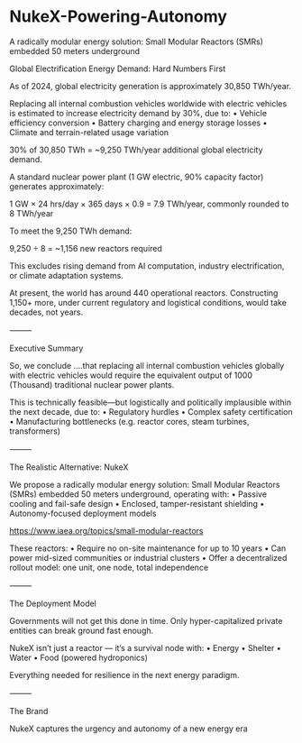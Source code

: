 # NukeX-Powering-Autonomy

A radically modular energy solution: Small Modular Reactors (SMRs) embedded 50 meters underground

Global Electrification Energy Demand: Hard Numbers First

As of 2024, global electricity generation is approximately 30,850 TWh/year.

Replacing all internal combustion vehicles worldwide with electric vehicles is estimated to increase electricity demand by 30%, due to:
	•	Vehicle efficiency conversion
	•	Battery charging and energy storage losses
	•	Climate and terrain-related usage variation

30% of 30,850 TWh = ~9,250 TWh/year additional global electricity demand.

A standard nuclear power plant (1 GW electric, 90% capacity factor) generates approximately:

1 GW × 24 hrs/day × 365 days × 0.9 = 7.9 TWh/year, commonly rounded to 8 TWh/year

To meet the 9,250 TWh demand:

9,250 ÷ 8 = ~1,156 new reactors required

This excludes rising demand from AI computation, industry electrification, or climate adaptation systems.

At present, the world has around 440 operational reactors. Constructing 1,150+ more, under current regulatory and logistical conditions, would take decades, not years.

⸻

Executive Summary

So, we conclude ....that replacing all internal combustion vehicles globally with electric vehicles would require the equivalent output of 1000 (Thousand) traditional nuclear power plants.

This is technically feasible—but logistically and politically implausible within the next decade, due to:
	•	Regulatory hurdles
	•	Complex safety certification
	•	Manufacturing bottlenecks (e.g. reactor cores, steam turbines, transformers)

⸻

The Realistic Alternative: NukeX

We propose a radically modular energy solution:
Small Modular Reactors (SMRs) embedded 50 meters underground, operating with:
	•	Passive cooling and fail-safe design
	•	Enclosed, tamper-resistant shielding
	•	Autonomy-focused deployment models

https://www.iaea.org/topics/small-modular-reactors

These reactors:
	•	Require no on-site maintenance for up to 10 years
	•	Can power mid-sized communities or industrial clusters
	•	Offer a decentralized rollout model: one unit, one node, total independence

⸻

The Deployment Model

Governments will not get this done in time.
Only hyper-capitalized private entities can break ground fast enough.

NukeX isn’t just a reactor — it’s a survival node with:
	•	Energy
	•	Shelter
	•	Water
	•	Food (powered hydroponics)

Everything needed for resilience in the next energy paradigm.

⸻

The Brand

NukeX captures the urgency and autonomy of a new energy era
